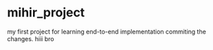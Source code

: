 # mihir_project
my first project for learning end-to-end implementation
commiting the changes.
hiii bro
